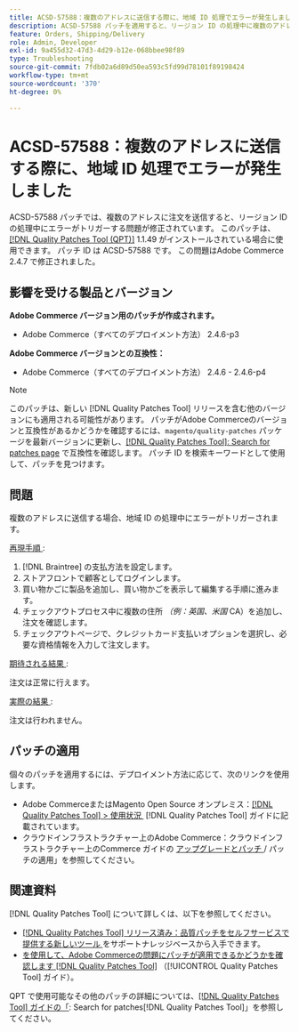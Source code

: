 ```yaml
---
title: ACSD-57588：複数のアドレスに送信する際に、地域 ID 処理でエラーが発生しました
description: ACSD-57588 パッチを適用すると、リージョン ID の処理中に複数のアドレスに注文を送信するとエラーがトリガーされるAdobe Commerceの問題を修正できます。
feature: Orders, Shipping/Delivery
role: Admin, Developer
exl-id: 9a455d32-47d3-4d29-b12e-068bbee98f89
type: Troubleshooting
source-git-commit: 7fdb02a6d89d50ea593c5fd99d78101f89198424
workflow-type: tm+mt
source-wordcount: '370'
ht-degree: 0%

---
```


# ACSD-57588：複数のアドレスに送信する際に、地域 ID 処理でエラーが発生しました

ACSD-57588 パッチでは、複数のアドレスに注文を送信すると、リージョン ID の処理中にエラーがトリガーする問題が修正されています。 このパッチは、[[!DNL Quality Patches Tool (QPT)]](https://experienceleague.adobe.com/ja/docs/commerce-operations/tools/quality-patches-tool/quality-patches-tool-to-self-serve-quality-patches) 1.1.49 がインストールされている場合に使用できます。 パッチ ID は ACSD-57588 です。 この問題はAdobe Commerce 2.4.7 で修正されました。

## 影響を受ける製品とバージョン

**Adobe Commerce バージョン用のパッチが作成されます。**

* Adobe Commerce（すべてのデプロイメント方法） 2.4.6-p3

**Adobe Commerce バージョンとの互換性：**

* Adobe Commerce（すべてのデプロイメント方法） 2.4.6 - 2.4.6-p4

>[!NOTE]
>
>このパッチは、新しい [!DNL Quality Patches Tool] リリースを含む他のバージョンにも適用される可能性があります。 パッチがAdobe Commerceのバージョンと互換性があるかどうかを確認するには、`magento/quality-patches` パッケージを最新バージョンに更新し、[[!DNL Quality Patches Tool]: Search for patches page](https://experienceleague.adobe.com/tools/commerce-quality-patches/index.html?lang=ja) で互換性を確認します。 パッチ ID を検索キーワードとして使用して、パッチを見つけます。

## 問題

複数のアドレスに送信する場合、地域 ID の処理中にエラーがトリガーされます。

<u> 再現手順 </u>:

1. [!DNL Braintree] の支払方法を設定します。
1. ストアフロントで顧客としてログインします。
1. 買い物かごに製品を追加し、買い物かごを表示して編集する手順に進みます。
1. チェックアウトプロセス中に複数の住所 *（例：英国、米国* CA）を追加し、注文を確認します。
1. チェックアウトページで、クレジットカード支払いオプションを選択し、必要な資格情報を入力して注文します。

<u> 期待される結果 </u>:

注文は正常に行えます。

<u> 実際の結果 </u>:

注文は行われません。

## パッチの適用

個々のパッチを適用するには、デプロイメント方法に応じて、次のリンクを使用します。

* Adobe CommerceまたはMagento Open Source オンプレミス：[[!DNL Quality Patches Tool] > 使用状況 &#x200B;](/help/tools/quality-patches-tool/usage.md) [!DNL Quality Patches Tool] ガイドに記載されています。
* クラウドインフラストラクチャー上のAdobe Commerce：クラウドインフラストラクチャー上のCommerce ガイドの [&#x200B; アップグレードとパッチ &#x200B;](https://experienceleague.adobe.com/docs/commerce-cloud-service/user-guide/develop/upgrade/apply-patches.html?lang=ja)/ パッチの適用」を参照してください。

## 関連資料

[!DNL Quality Patches Tool] について詳しくは、以下を参照してください。

* [[!DNL Quality Patches Tool]  リリース済み：品質パッチをセルフサービスで提供する新しいツール &#x200B;](https://experienceleague.adobe.com/ja/docs/commerce-operations/tools/quality-patches-tool/quality-patches-tool-to-self-serve-quality-patches) をサポートナレッジベースから入手できます。
* [&#x200B; を使用して、Adobe Commerceの問題にパッチが適用できるかどうかを確認します  [!DNL Quality Patches Tool]](/help/tools/quality-patches-tool/patches-available-in-qpt/check-patch-for-magento-issue-with-magento-quality-patches.md) （[!UICONTROL Quality Patches Tool] ガイド）。


QPT で使用可能なその他のパッチの詳細については、[[!DNL Quality Patches Tool] ガイドの「](https://experienceleague.adobe.com/tools/commerce-quality-patches/index.html?lang=ja): Search for patches[!DNL Quality Patches Tool]」を参照してください。
